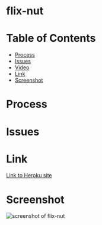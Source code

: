 # flix-nut

# Table of Contents

* [Process](#Process)
* [Issues](#Issues)
* [Video](#Video)
* [Link](#Link)
* [Screenshot](#Screenshot)

# Process



# Issues



# Link 

[Link to Heroku site]()

# Screenshot

![screenshot of flix-nut]()